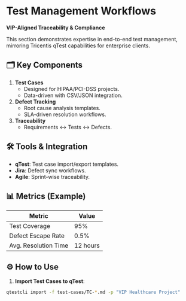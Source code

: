 # Test Management Workflows  
**VIP-Aligned Traceability & Compliance**  

This section demonstrates expertise in end-to-end test management, mirroring Tricentis qTest capabilities for enterprise clients.

## 🗂️ Key Components  
1. **Test Cases**  
   - Designed for HIPAA/PCI-DSS projects.  
   - Data-driven with CSV/JSON integration.  
2. **Defect Tracking**  
   - Root cause analysis templates.  
   - SLA-driven resolution workflows.  
3. **Traceability**  
   - Requirements ↔ Tests ↔ Defects.  

## 🛠️ Tools & Integration  
- **qTest**: Test case import/export templates.  
- **Jira**: Defect sync workflows.  
- **Agile**: Sprint-wise traceability.  

## 📊 Metrics (Example)  
| Metric               | Value    |  
|----------------------|----------|  
| Test Coverage        | 95%      |  
| Defect Escape Rate   | 0.5%     |  
| Avg. Resolution Time | 12 hours |  

## ⚙️ How to Use  
1. **Import Test Cases to qTest**:  
```bash
qtestcli import -f test-cases/TC-*.md -p "VIP Healthcare Project"
